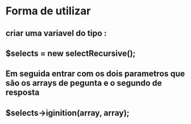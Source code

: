# Forma de utilizar

## criar uma variavel do tipo :

## $selects = new selectRecursive();

## Em seguida entrar com os dois parametros que são os arrays de pegunta e o segundo de resposta

## $selects->iginition(array, array);

